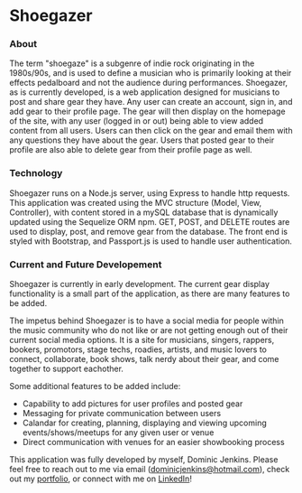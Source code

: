 # Shoegazer


### About

The term "shoegaze" is a subgenre of indie rock originating in the 1980s/90s, and is used to define a musician who is primarily looking at their effects pedalboard and not the audience during performances. Shoegazer, as is currently developed, is a web application designed for musicians to post and share gear they have. Any user can create an account, sign in, and add gear to their profile page. The gear will then display on the homepage of the site, with any user (logged in or out) being able to view added content from all users. Users can then click on the gear and email them with any questions they have about the gear. Users that posted gear to their profile are also able to delete gear from their profile page as well. 

### Technology

Shoegazer runs on a Node.js server, using Express to handle http requests. This application was created using the MVC structure (Model, View, Controller), with content stored in a mySQL database that is dynamically updated using the Sequelize ORM npm. GET, POST, and DELETE routes are used to display, post, and remove gear from the database. The front end is styled with Bootstrap, and Passport.js is used to handle user authentication. 

### Current and Future Developement

Shoegazer is currently in early development. The current gear display functionality is a small part of the application, as there are many features to be added.  

The impetus behind Shoegazer is to have a social media for people within the music community who do not like or are not getting enough out of their current social media options. It is a site for musicians, singers, rappers, bookers, promotors, stage techs, roadies, artists, and music lovers to connect, collaborate, book shows, talk nerdy about their gear, and come together to support eachother.

Some additional features to be added include:
* Capability to add pictures for user profiles and posted gear
* Messaging for private communication between users
* Calandar for creating, planning, displaying and viewing upcoming events/shows/meetups for any given user or venue
* Direct communication with venues for an easier showbooking process

This application was fully developed by myself, Dominic Jenkins. Please feel free to reach out to me via email (dominicjenkins@hotmail.com), check out my [portfolio](https://domyorke.github.io/Bootstrap-Template/), or connect with me on [LinkedIn](https://www.linkedin.com/in/dominic-jenkins-555b30ba/)!
